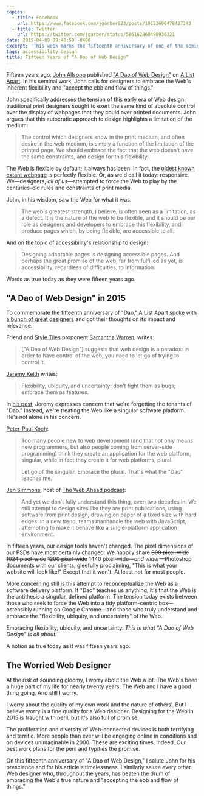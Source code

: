 ```yaml
---
copies:
  - title: Facebook
    url: https://www.facebook.com/jgarber623/posts/10152696478427343
  - title: Twitter
    url: https://twitter.com/jgarber/status/586162860490936321
date: 2015-04-09 09:40:59 -0400
excerpt: 'This week marks the fifteenth anniversary of one of the seminal articles on Web design: John Allsopp’s, “A Dao of Web Design.”'
tags: accessibility design
title: Fifteen Years of “A Dao of Web Design”
---
```


Fifteen years ago, [John Allsopp](http://www.johnfallsopp.com/) published ["A Dao of Web Design"](http://alistapart.com/article/dao) on [A List Apart](http://alistapart.com/). In his seminal work, John calls for designers to embrace the Web's inherent flexibility and "accept the ebb and flow of things."

John specifically addresses the tension of this early era of Web design: traditional print designers sought to exert the same kind of absolute control over the display of webpages that they could over printed documents. John argues that this autocratic approach to design highlights a limitation of the medium:

> The control which designers know in the print medium, and often desire in the web medium, is simply a function of the limitation of the printed page. We should embrace the fact that the web doesn’t have the same constraints, and design for this flexibility.

The Web is flexible by default; it always has been. In fact, the [oldest known extant webpage](http://info.cern.ch/hypertext/WWW/TheProject.html) is perfectly flexible. Or, as we'd call it today: responsive. We—designers, _all of us_—attempted to force the Web to play by the centuries-old rules and constraints of print media.

John, in his wisdom, saw the Web for what it was:

> The web's greatest strength, I believe, is often seen as a limitation, as a defect. It is the nature of the web to be flexible, and it should be our role as designers and developers to embrace this flexibility, and produce pages which, by being flexible, are accessible to all.

And on the topic of accessibility's relationship to design:

> Designing adaptable pages is designing accessible pages. And perhaps the great promise of the web, far from fulfilled as yet, is accessibility, regardless of difficulties, to information.

Words as true today as they were fifteen years ago.

## "A Dao of Web Design" in 2015

To commemorate the fifteenth anniversary of "Dao," A List Apart [spoke with a bunch of great designers](http://alistapart.com/blog/post/15-years-of-dao) and got their thoughts on its impact and relevance.

Friend and [Style Tiles](http://styletil.es/) proponent [Samantha Warren](http://samanthatoy.com/), writes:

> ["A Dao of Web Design"] suggests that web design is a paradox: in order to have control of the web, you need to let go of trying to control it.

[Jeremy Keith](https://adactio.com/) writes:

> Flexibility, ubiquity, and uncertainty: don’t fight them as bugs; embrace them as features.

In [his post](https://adactio.com/journal/8661), Jeremy expresses concern that we're forgetting the tenants of "Dao." Instead, we're treating the Web like a singular software platform. He's not alone in his concern.

[Peter-Paul Koch](http://www.quirksmode.org/):

> Too many people new to web development (and that not only means new programmers, but also people coming from server-side programming) think they create an application for the web platform, singular, while in fact they create it for web platforms, plural.
>
> Let go of the singular. Embrace the plural. That's what the "Dao" teaches me.

[Jen Simmons](http://www.jensimmons.com/), host of [The Web Ahead podcast](http://thewebahead.net/):

> And yet we don’t fully understand this thing, even two decades in. We still attempt to design sites like they are print publications, using software from print design, drawing on paper of a fixed size with hard edges. In a new trend, teams manhandle the web with JavaScript, attempting to make it behave like a single-platform application environment.

In fifteen years, our design tools haven't changed. The pixel dimensions of our PSDs have most certainly changed: We happily share ~~800 pixel-wide~~ ~~1024 pixel-wide~~ ~~1200 pixel-wide~~ 1440 pixel-wide—_and wider_—Photoshop documents with our clients, gleefully proclaiming, "This is what your website will look like!" Except that it won't. At least not for most people.

More concerning still is this attempt to reconceptualize the Web as a software delivery platform. If "Dao" teaches us anything, it's that the Web is the antithesis a singular, defined platform. The tension today exists between those who seek to force the Web into a tidy platform-centric box—ostensibly running on Google Chrome—and those who truly understand and embrace the "flexibility, ubiquity, and uncertainty" of the Web.

Embracing flexibility, ubiquity, and uncertainty. _This is what "A Dao of Web Design" is all about._

A notion as true today as it was fifteen years ago.

## The Worried Web Designer

At the risk of sounding gloomy, I worry about the Web a lot. The Web's been a huge part of my life for nearly twenty years. The Web and I have a good thing going. And still I worry.

I worry about the quality of my own work and the nature of others'. But I believe worry is a fine quality for a Web designer. Designing for the Web in 2015 is fraught with peril, but it's also full of promise.

The proliferation and diversity of Web-connected devices is both terrifying and terrific. More people than ever will be engaging online in conditions and on devices unimaginable in 2000. These are exciting times, indeed. Our best work plans for the peril and typifies the promise.

On this fifteenth anniversary of "A Dao of Web Design," I salute John for his prescience and for his article's timelessness. I similarly salute every other Web designer who, throughout the years, has beaten the drum of embracing the Web's true nature and "accepting the ebb and flow of things."